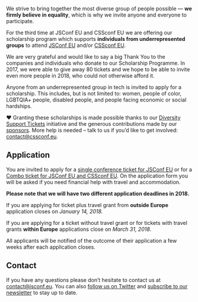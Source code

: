 We strive to bring together the most diverse group of people possible — **we firmly believe in equality**, which is why we invite anyone and everyone to participate.

For the third time at JSConf EU and CSSconf EU we are offering our scholarship program which supports **individuals from underrepresented groups** to attend [JSConf EU](http://2018.jsconf.eu/) and/or [CSSconf EU](http://2018.cssconf.eu/).

We are very grateful and would like to say a big Thank You to the companies and individuals who donate to our Scholarship Programme. In 2017, we were able to give away 80 tickets and we hope to be able to invite even more people in 2018, who could not otherwise afford it.

Anyone from an underrepresented group in tech is invited to apply for a scholarship. This includes, but is not limited to: women, people of color, LGBTQIA+ people, disabled people, and people facing economic or social hardships.

❤️
Granting these scholarships is made possible thanks to our [Diversity Support Tickets](https://2018.jsconf.eu/diversity-support-tickets/) initiative and the generous contributions made by our [sponsors](https://2018.jsconf.eu/sponsors). More help is needed – talk to us if you’d like to get involved: [contact@cssconf.eu](mailto:contact@jsconf.eu).

## Application

You are invited to apply for a [single conference ticket for JSConf EU](https://docs.google.com/forms/d/1MDrrmr825HRmZ3UKJRkr5kZvZMM-uG21yNkseC0keoI/) or for a [Combo ticket for JSConf EU and CSSconf EU](https://docs.google.com/forms/d/1tLvWsds4e8JPcDAv5_2-blrbxA_T-LpkiWBuEoBLt7s/). On the application form you will be asked if you need financial help with travel and accommodation.  

**Please note that we will have two different application deadlines in 2018.**

If you are applying for ticket plus travel grant from **outside Europe** application closes on *January 14, 2018.*

If you are applying for a ticket without travel grant or for tickets with travel grants **within Europe** applications close on *March 31, 2018*.

All applicants will be notified of the outcome of their application a few weeks after each application closes.

## Contact

If you have any questions please don’t hesitate to contact us at contact@jsconf.eu. You can also [follow us on Twitter](https://twitter.com/jsconfeu) and [subscribe to our newsletter](https://confirmsubscription.com/h/d/879A481DB04CB70D) to stay up to date.
